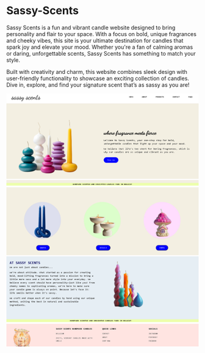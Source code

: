 ﻿# Sassy-Scents

Sassy Scents is a fun and vibrant candle website designed to bring personality and flair to your space. With a focus on bold, unique fragrances and cheeky vibes, this site is your ultimate destination for candles that spark joy and elevate your mood. Whether you're a fan of calming aromas or daring, unforgettable scents, Sassy Scents has something to match your style.

Built with creativity and charm, this website combines sleek design with user-friendly functionality to showcase an exciting collection of candles. Dive in, explore, and find your signature scent that’s as sassy as you are!

![img alt](https://github.com/itscloudys/Sassy-Scents/blob/main/Screenshot%202025-01-06%20184929.png?raw=true)
![img alt](https://github.com/itscloudys/Sassy-Scents/blob/main/Screenshot%202025-01-06%20192053.png?raw=true)
![img alt](https://github.com/itscloudys/Sassy-Scents/blob/main/Screenshot%202025-01-06%20192126.png?raw=true)
